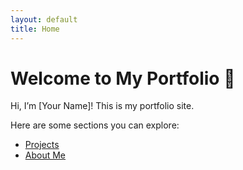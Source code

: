 ```yaml
---
layout: default
title: Home
---
```


# Welcome to My Portfolio 🚀

Hi, I’m [Your Name]! This is my portfolio site.

Here are some sections you can explore:

- [Projects](projects.md)
- [About Me](about.md)

